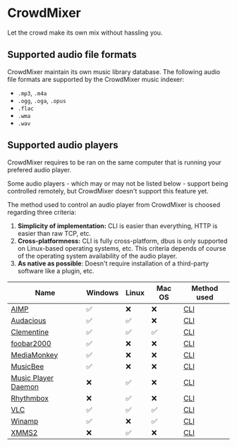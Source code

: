 # CrowdMixer

Let the crowd make its own mix without hassling you.

## Supported audio file formats

CrowdMixer maintain its own music library database. The following audio file formats are supported by the CrowdMixer music
indexer:

  - `.mp3`, `.m4a`
  - `.ogg`, `.oga`, `.opus`
  - `.flac`
  - `.wma`
  - `.wav`

## Supported audio players

CrowdMixer requires to be ran on the same computer that is running your prefered audio player.

Some audio players - which may or may not be listed below - support being controlled remotely, but CrowdMixer doesn't
support this feature yet.

The method used to control an audio player from CrowdMixer is choosed regarding three criteria:

  1. **Simplicity of implementation:** CLI is easier than everything, HTTP is easier than raw TCP, etc.
  2. **Cross-platformness:** CLI is fully cross-platform, dbus is only supported on Linux-based operating systems, etc. This criteria depends of course of the operating system availability of the audio player.
  3. **As native as possible**: Doesn't require installation of a third-party software like a plugin, etc.

| Name | Windows | Linux | Mac OS | Method used |
|------|---------|-------|--------|-------------|
| [AIMP](https://www.aimp.ru/) | ✅ | ❌ | ❌ | [CLI](http://www.aimp.ru/index.php?do=download&cat=sdk) |
| [Audacious](http://audacious-media-player.org/) | ✅ | ✅ | ❌ | [CLI](https://www.mankier.com/1/audacious) |
| [Clementine](https://www.clementine-player.org/) | ✅ | ✅ | ✅ | [CLI](https://github.com/clementine-player/Clementine/issues/4030#issuecomment-30595412) |
| [foobar2000](http://www.foobar2000.org/) | ✅ | ❌ | ❌ | [CLI](http://wiki.hydrogenaud.io/index.php?title=Foobar2000:Commandline_Guide) |
| [MediaMonkey](http://www.mediamonkey.com/) | ✅ | ❌ | ❌ | [CLI](http://www.mediamonkey.com/support/index.php?/Knowledgebase/Article/View/44/2/command-line-startup-options-for-mediamonkey) |
| [MusicBee](http://getmusicbee.com/) | ✅ | ❌ | ❌ | [CLI](http://musicbee.wikia.com/wiki/Command_Line_Parameters) |
| [Music Player Daemon](https://www.musicpd.org/) | ❌ | ✅ | ❌ | [CLI](https://linux.die.net/man/1/mpc) |
| [Rhythmbox](https://wiki.gnome.org/Apps/Rhythmbox) | ❌ | ✅ | ❌ | [CLI](http://manpages.ubuntu.com/manpages/trusty/man1/rhythmbox-client.1.html) |
| [VLC](http://www.videolan.org/vlc/) | ✅ | ✅ | ✅ | [CLI](https://wiki.videolan.org/VLC_command-line_help/) |
| [Winamp](http://www.winamp.com/) | ✅ | ❌ | ✅ | [CLI](http://forums.winamp.com/showthread.php?threadid=180297) |
| [XMMS2](https://xmms2.org/) | ❌ | ✅ | ❌ | [CLI](http://manpages.ubuntu.com/manpages/zesty/man1/xmms2.1.html) |

